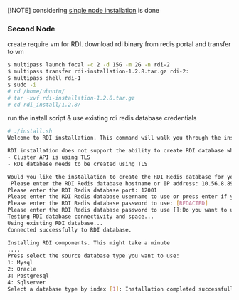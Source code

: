 [!NOTE]
considering [single node installation](/docs/installation.md) is done

### Second Node

create require vm for RDI. 
download rdi binary from redis portal and transfer to vm

```bash
$ multipass launch focal -c 2 -d 15G -m 2G -n rdi-2
$ multipass transfer rdi-installation-1.2.8.tar.gz rdi-2:
$ multipass shell rdi-1
$ sudo -i
# cd /home/ubuntu/
# tar -xvf rdi-installation-1.2.8.tar.gz
# cd rdi_install/1.2.8/
```

run the install script &  use existing rdi redis database credentials

```bash
# ./install.sh
Welcome to RDI installation. This command will walk you through the installation steps.

RDI installation does not support the ability to create RDI database when:
- Cluster API is using TLS
- RDI database needs to be created using TLS

Would you like the installation to create the RDI Redis database for you? [Y/n]: n
 Please enter the RDI Redis database hostname or IP address: 10.56.8.89
Please enter the RDI Redis database port: 12001 
Please enter the RDI Redis database username to use or press enter if you are using the default user: 
Please enter the RDI Redis database password to use: [REDACTED]
Please enter the RDI Redis database password to use []:Do you want to use TLS? [y/N]: N
Testing RDI database connectivity and space...
Using existing RDI database...
Connected successfully to RDI database.

Installing RDI components. This might take a minute
....
Press select the source database type you want to use: 
1: Mysql
2: Oracle
3: Postgresql
4: Sqlserver
Select a database type by index [1]: Installation completed successfully!
```

